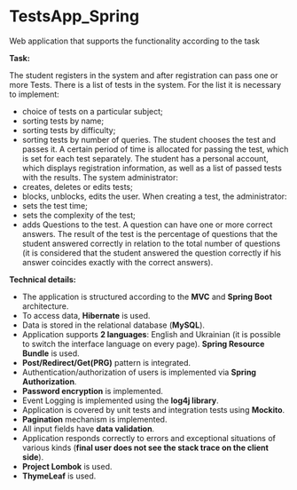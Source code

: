 # TestsApp_Spring

Web application that supports the functionality according to the task

**Task:**

The student registers in the system and after registration can pass one or more Tests. There is a list of tests in the system. For the list it is necessary to implement:
- choice of tests on a particular subject;
- sorting tests by name;
- sorting tests by difficulty;
- sorting tests by number of queries.
The student chooses the test and passes it. A certain period of time is allocated for passing the test, which is set for each test separately. The student has a personal account, which displays registration information, as well as a list of passed tests with the results.
The system administrator:
- creates, deletes or edits tests;
- blocks, unblocks, edits the user.
When creating a test, the administrator:
- sets the test time;
- sets the complexity of the test;
- adds Questions to the test.
A question can have one or more correct answers. The result of the test is the percentage of questions that the student answered correctly in relation to the total number of questions (it is considered that the student answered the question correctly if his answer coincides exactly with the correct answers).

**Technical details:**

- The application is structured according to the **MVC** and **Spring Boot** architecture.
- To access data, **Hibernate** is used.
- Data is stored in the relational database (**MySQL**).
- Application supports **2 languages**: English and Ukrainian (it is possible to switch the interface language on every page). **Spring Resource Bundle** is used.
- **Post/Redirect/Get(PRG)** pattern is integrated.
- Authentication/authorization of users is implemented via **Spring Authorization**.
- **Password encryption** is implemented.
- Event Logging is implemented using the **log4j library**.
- Application is covered by unit tests and integration tests using **Mockito**.
- **Pagination** mechanism is implemented.
- All input fields have **data validation**.
- Application responds correctly to errors and exceptional situations of various kinds (**final user does not see the stack trace on the client side**).
- **Project Lombok** is used.
- **ThymeLeaf** is used.
